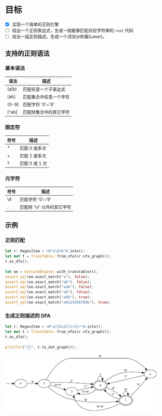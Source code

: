 # 目标
- [x] 实现一个简单的正则引擎
- [ ] 给出一个正则表达式，生成一段能够匹配对应字符串的 `rust` 代码
- [ ] 给出一组正则描述，生成一个词法分析器(Lexer)。

## 支持的正则语法

### 基本语法
| 语法  | 描述                       |
|-------|----------------------------|
| (a\|b)| 匹配任意一个子表达式       |
| [ab]  | 匹配集合中任意一个字符     |
| [0-9] | 匹配字符 '0'~'9'           |
| [\^ab]| 匹配除集合中的其它字符     |

### 限定符
| 符号 | 描述                |
|------|---------------------|
|  *   | 匹配 0 或多次       |
|  +   | 匹配 1 或多次       |
|  ?   | 匹配 0 或 1 次      |

### 元字符
| 符号 | 描述                        |
|------|-----------------------------|
|  \d  | 匹配字符 '0'~'9'            |
|  .   | 匹配除 '\n' 以外的其它字符  |

## 示例

### 正则匹配
```rust
let r: RegexItem = r#"a\d+b"#.into();
let mut t = TransTable::from_nfa(&r.nfa_graph());
t.as_dfa();

let ee = ExecuteEngine::with_transtable(t);
assert_eq!(ee.exact_match("a"), false);
assert_eq!(ee.exact_match("ab"), false);
assert_eq!(ee.exact_match("aab"), false);
assert_eq!(ee.exact_match("a0"), false);
assert_eq!(ee.exact_match("a0b"), true);
assert_eq!(ee.exact_match("a0123456789b"), true);
```

### 生成正则描述的 DFA
```rust
let r: RegexItem = r#"a([b\d]?c|d)+"#.into();
let mut t = TransTable::from_nfa(&r.nfa_graph());
t.as_dfa();

println!("{}", t.to_dot_graph());
```

![regex-nfa](https://github.com/sbwtw/regex-gen/blob/master/graphviz.png)
